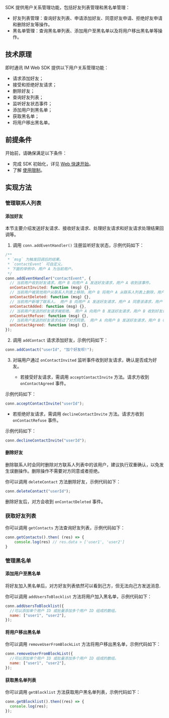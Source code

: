 SDK 提供用户关系管理功能，包括好友列表管理和黑名单管理：

- 好友列表管理：查询好友列表、申请添加好友、同意好友申请、拒绝好友申请和删除好友等操作。
- 黑名单管理：查询黑名单列表、添加用户至黑名单以及将用户移出黑名单等操作。

## 技术原理

即时通讯 IM Web SDK 提供以下用户关系管理功能：

- 请求添加好友；
- 接受和拒绝好友请求；
- 删除好友；
- 查询好友列表；
- 监听好友状态事件；
- 添加用户到黑名单；
- 获取黑名单；
- 将用户移出黑名单。

## 前提条件

开始前，请确保满足以下条件：

- 完成 SDK 初始化，详见 [Web 快速开始](./agora_chat_get_started_web?platform=Web)。
- 了解 [使用限制](./agora_chat_limitation?platform=Web)。

## 实现方法

### 管理联系人列表

#### 添加好友

本节主要介绍发送好友请求、接收好友请求、处理好友请求和好友请求处理结果回调等。

1. 调用 `conn.addEventHandler()` 注册监听好友状态，示例代码如下：

```javascript
/**
 * `msg` 为触发回调后的结果。
 * `contactEvent` 可自定义。
 * 下面的举例中，用户 A 为当前用户。
 */
conn.addEventHandler("contactEvent", {
  // 当前用户收到好友请求。用户 B 向用户 A 发送好友请求，用户 A 收到该事件。
  onContactInvited: function (msg) {},
  // 当前用户被其他用户从联系人列表上移除。用户 B 将用户 A 从联系人列表上删除，用户 A 收到该事件。
  onContactDeleted: function (msg) {},
  // 当前用户新增了联系人。 用户 B 向用户 A 发送好友请求，用户 A 同意该请求，用户 A 收到该事件，而用户 B 收到 `onContactAgreed` 事件。
  onContactAdded: function (msg) {},
  // 当前用户发送的好友请求被拒绝。 用户 A 向用户 B 发送好友请求，用户 B 收到好友请求后，拒绝加好友，则用户 A 收到该事件。
  onContactRefuse: function (msg) {},
  // 当前用户发送的好友请求经过了对方同意。 用户 A 向用户 B 发送好友请求，用户 B 收到好友请求后，同意加好友，则用户 A 收到该事件。
  onContactAgreed: function (msg) {},
});
```

2. 调用 `addContact` 请求添加好友，示例代码如下：

```javascript
conn.addContact("userId", "加个好友呗!");
```

3. 对端用户通过 `onContactInvited` 监听事件收到好友请求，确认是否成为好友。

   - 若接受好友请求，需调用 `acceptContactInvite` 方法。请求方收到 `onContactAgreed` 事件。

示例代码如下：

```javascript
conn.acceptContactInvite("userId");
```

   - 若拒绝好友请求，需调用 `declineContactInvite` 方法。请求方收到 `onContactRefuse` 事件。

   示例代码如下：

```javascript
conn.declineContactInvite("userId");
```

#### 删除好友

删除联系人时会同时删除对方联系人列表中的该用户，建议执行双重确认，以免发生误删操作。删除操作不需要对方同意或者拒绝。

你可以调用 `deleteContact` 方法删除好友，示例代码如下：

```javascript
conn.deleteContact("userId");
```

删除好友后，对方会收到 `onContactDeleted` 事件。

### 获取好友列表

你可以调用 `getContacts` 方法查询好友列表，示例代码如下：

```javascript
conn.getContacts().then( (res) => {
    console.log(res) // res.data > ['user1', 'user2']
}
```

### 管理黑名单

#### 添加用户至黑名单

将好友加入黑名单后，对方好友列表依然可以看到己方，但无法向己方发送消息.

你可以调用 `addUsersToBlocklist` 方法将用户加入黑名单，示例代码如下：

```javascript
conn.addUsersToBlocklist({
  //可以添加单个用户 ID 或批量添加多个用户 ID 组成的数组。
  name: ["user1", "user2"],
});
```

#### 将用户移出黑名单

你可以调用 `removeUserFromBlockList` 方法将用户移出黑名单，示例代码如下：

```javascript
conn.removeUserFromBlockList({
  //可以添加单个用户 ID 或批量添加多个用户 ID 组成的数组。
  name: ["user1", "user2"],
});
```

#### 获取黑名单列表

你可以调用 `getBlocklist` 方法获取用户黑名单列表，示例代码如下：

```javascript
conn.getBlocklist().then((res) => {
  console.log(res);
});
```
